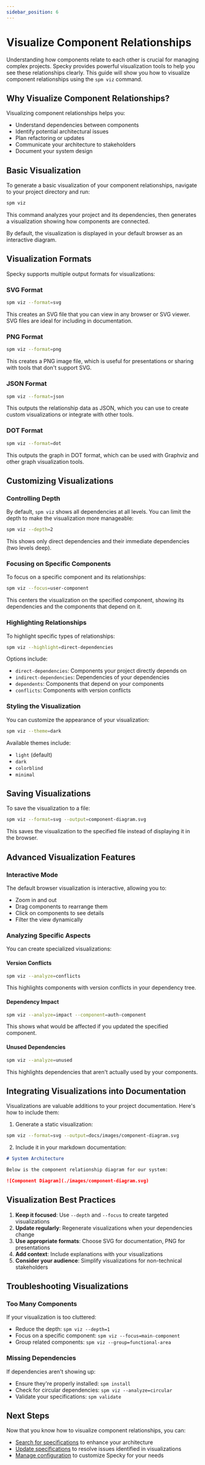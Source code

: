 ```yaml
---
sidebar_position: 6
---
```


# Visualize Component Relationships

Understanding how components relate to each other is crucial for managing complex projects. Specky provides powerful visualization tools to help you see these relationships clearly. This guide will show you how to visualize component relationships using the `spm viz` command.

## Why Visualize Component Relationships?

Visualizing component relationships helps you:
- Understand dependencies between components
- Identify potential architectural issues
- Plan refactoring or updates
- Communicate your architecture to stakeholders
- Document your system design

## Basic Visualization

To generate a basic visualization of your component relationships, navigate to your project directory and run:

```bash
spm viz
```

This command analyzes your project and its dependencies, then generates a visualization showing how components are connected.

By default, the visualization is displayed in your default browser as an interactive diagram.

## Visualization Formats

Specky supports multiple output formats for visualizations:

### SVG Format

```bash
spm viz --format=svg
```

This creates an SVG file that you can view in any browser or SVG viewer. SVG files are ideal for including in documentation.

### PNG Format

```bash
spm viz --format=png
```

This creates a PNG image file, which is useful for presentations or sharing with tools that don't support SVG.

### JSON Format

```bash
spm viz --format=json
```

This outputs the relationship data as JSON, which you can use to create custom visualizations or integrate with other tools.

### DOT Format

```bash
spm viz --format=dot
```

This outputs the graph in DOT format, which can be used with Graphviz and other graph visualization tools.

## Customizing Visualizations

### Controlling Depth

By default, `spm viz` shows all dependencies at all levels. You can limit the depth to make the visualization more manageable:

```bash
spm viz --depth=2
```

This shows only direct dependencies and their immediate dependencies (two levels deep).

### Focusing on Specific Components

To focus on a specific component and its relationships:

```bash
spm viz --focus=user-component
```

This centers the visualization on the specified component, showing its dependencies and the components that depend on it.

### Highlighting Relationships

To highlight specific types of relationships:

```bash
spm viz --highlight=direct-dependencies
```

Options include:
- `direct-dependencies`: Components your project directly depends on
- `indirect-dependencies`: Dependencies of your dependencies
- `dependents`: Components that depend on your components
- `conflicts`: Components with version conflicts

### Styling the Visualization

You can customize the appearance of your visualization:

```bash
spm viz --theme=dark
```

Available themes include:
- `light` (default)
- `dark`
- `colorblind`
- `minimal`

## Saving Visualizations

To save the visualization to a file:

```bash
spm viz --format=svg --output=component-diagram.svg
```

This saves the visualization to the specified file instead of displaying it in the browser.

## Advanced Visualization Features

### Interactive Mode

The default browser visualization is interactive, allowing you to:
- Zoom in and out
- Drag components to rearrange them
- Click on components to see details
- Filter the view dynamically

### Analyzing Specific Aspects

You can create specialized visualizations:

#### Version Conflicts

```bash
spm viz --analyze=conflicts
```

This highlights components with version conflicts in your dependency tree.

#### Dependency Impact

```bash
spm viz --analyze=impact --component=auth-component
```

This shows what would be affected if you updated the specified component.

#### Unused Dependencies

```bash
spm viz --analyze=unused
```

This highlights dependencies that aren't actually used by your components.

## Integrating Visualizations into Documentation

Visualizations are valuable additions to your project documentation. Here's how to include them:

1. Generate a static visualization:
```bash
spm viz --format=svg --output=docs/images/component-diagram.svg
```

2. Include it in your markdown documentation:
```markdown
# System Architecture

Below is the component relationship diagram for our system:

![Component Diagram](./images/component-diagram.svg)
```

## Visualization Best Practices

1. **Keep it focused**: Use `--depth` and `--focus` to create targeted visualizations
2. **Update regularly**: Regenerate visualizations when your dependencies change
3. **Use appropriate formats**: Choose SVG for documentation, PNG for presentations
4. **Add context**: Include explanations with your visualizations
5. **Consider your audience**: Simplify visualizations for non-technical stakeholders

## Troubleshooting Visualizations

### Too Many Components

If your visualization is too cluttered:
- Reduce the depth: `spm viz --depth=1`
- Focus on a specific component: `spm viz --focus=main-component`
- Group related components: `spm viz --group=functional-area`

### Missing Dependencies

If dependencies aren't showing up:
- Ensure they're properly installed: `spm install`
- Check for circular dependencies: `spm viz --analyze=circular`
- Validate your specifications: `spm validate`

## Next Steps

Now that you know how to visualize component relationships, you can:
- [Search for specifications](./search-specifications.md) to enhance your architecture
- [Update specifications](./update-specifications.md) to resolve issues identified in visualizations
- [Manage configuration](./configuration-management.md) to customize Specky for your needs